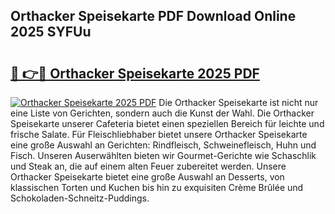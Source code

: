 ## Orthacker Speisekarte PDF Download Online 2025 SYFUu

# <h2><a href="http://gcd3hbg.nevu.top/?p=Orthacker+Speisekarte">🔗 👉🔴 Orthacker Speisekarte 2025 PDF</a></h2>

[![Orthacker Speisekarte 2025 PDF](https://i.imgur.com/dBaPXMq.png)](http://gcd3hbg.nevu.top/?p=Orthacker+Speisekarte)
Die Orthacker Speisekarte ist nicht nur eine Liste von Gerichten, sondern auch die Kunst der Wahl. Die Orthacker Speisekarte unserer Cafeteria bietet einen speziellen Bereich für leichte und frische Salate. Für Fleischliebhaber bietet unsere Orthacker Speisekarte eine große Auswahl an Gerichten: Rindfleisch, Schweinefleisch, Huhn und Fisch. Unseren Auserwählten bieten wir Gourmet-Gerichte wie Schaschlik und Steak an, die auf einem alten Feuer zubereitet werden. Unsere Orthacker Speisekarte bietet eine große Auswahl an Desserts, von klassischen Torten und Kuchen bis hin zu exquisiten Crème Brûlée und Schokoladen-Schneitz-Puddings.
